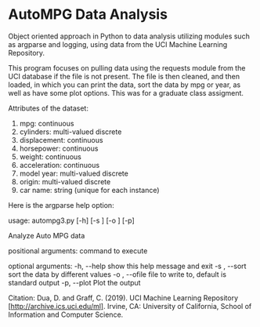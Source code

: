 # AutoMPG Data Analysis
Object oriented approach in Python to data analysis utilizing modules such as argparse and logging, using data from the UCI Machine Learning Repository.

This program focuses on pulling data using the requests module from the UCI database if the file is not present. The file is then cleaned, and then loaded, in which you can print the data, sort the data by mpg or year, as well as have some plot options. This was for a graduate class assigment.

Attributes of the dataset:
1. mpg: continuous
2. cylinders: multi-valued discrete
3. displacement: continuous
4. horsepower: continuous
5. weight: continuous
6. acceleration: continuous
7. model year: multi-valued discrete
8. origin: multi-valued discrete
9. car name: string (unique for each instance)


Here is the argparse help option:

usage: autompg3.py [-h] [-s <sort order>] [-o <outfile>] [-p] <command>

Analyze Auto MPG data

positional arguments:
  <command>             command to execute

optional arguments:
  -h, --help            show this help message and exit
  -s <sort order>, --sort <sort order>
                        sort the data by different values
  -o <outfile>, --ofile <outfile>
                        file to write to, default is standard output
  -p, --plot            Plot the output
  
Citation:
Dua, D. and Graff, C. (2019). UCI Machine Learning Repository [http://archive.ics.uci.edu/ml]. Irvine, CA: University of California, School of Information and Computer Science.
